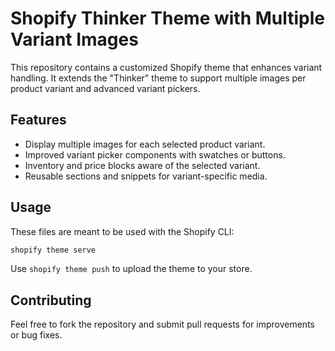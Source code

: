 # Shopify Thinker Theme with Multiple Variant Images

This repository contains a customized Shopify theme that enhances variant handling. It extends the "Thinker" theme to support multiple images per product variant and advanced variant pickers.

## Features

- Display multiple images for each selected product variant.
- Improved variant picker components with swatches or buttons.
- Inventory and price blocks aware of the selected variant.
- Reusable sections and snippets for variant-specific media.

## Usage

These files are meant to be used with the Shopify CLI:

```bash
shopify theme serve
```

Use `shopify theme push` to upload the theme to your store.

## Contributing

Feel free to fork the repository and submit pull requests for improvements or bug fixes.

